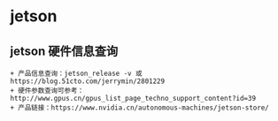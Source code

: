 # jetson
## jetson 硬件信息查询
    + 产品信息查询：jetson_release -v 或 https://blog.51cto.com/jerrymin/2801229
    + 硬件参数查询可参考：http://www.gpus.cn/gpus_list_page_techno_support_content?id=39
    + 产品链接：https://www.nvidia.cn/autonomous-machines/jetson-store/